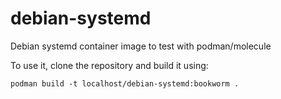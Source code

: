 # debian-systemd

Debian systemd container image to test with podman/molecule

To use it, clone the repository and build it using:

`podman build -t localhost/debian-systemd:bookworm .`
